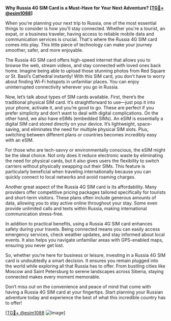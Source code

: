 **Why Russia 4G SIM Card is a Must-Have for Your Next Adventure? [[TG💪+ @esim1088](https://t.me/s/esim1088)]**

When you're planning your next trip to Russia, one of the most essential things to consider is how you'll stay connected. Whether you're a tourist, an expat, or a business traveler, having access to reliable mobile data and communication services is crucial. That's where the Russia 4G SIM card comes into play. This little piece of technology can make your journey smoother, safer, and more enjoyable.

The Russia 4G SIM card offers high-speed internet that allows you to browse the web, stream videos, and stay connected with loved ones back home. Imagine being able to upload those stunning photos from Red Square or St. Basil’s Cathedral instantly! With this SIM card, you don't have to worry about finding Wi-Fi hotspots in unfamiliar places. You can enjoy uninterrupted connectivity wherever you go in Russia.

Now, let’s talk about types of SIM cards available. First, there’s the traditional physical SIM card. It’s straightforward to use—just pop it into your phone, activate it, and you’re good to go. These are perfect if you prefer simplicity and don’t want to deal with digital complications. On the other hand, we also have eSIMs (embedded SIMs). An eSIM is essentially a digital SIM card stored directly on your device. It’s lightweight, space-saving, and eliminates the need for multiple physical SIM slots. Plus, switching between different plans or countries becomes incredibly easy with an eSIM.

For those who are tech-savvy or environmentally conscious, the eSIM might be the ideal choice. Not only does it reduce electronic waste by eliminating the need for physical cards, but it also gives users the flexibility to switch carriers without physically swapping out their SIMs. This feature is particularly beneficial when traveling internationally because you can quickly connect to local networks and avoid roaming charges.

Another great aspect of the Russia 4G SIM card is its affordability. Many providers offer competitive pricing packages tailored specifically for tourists and short-term visitors. These plans often include generous amounts of data, allowing you to stay active online throughout your stay. Some even provide unlimited calls and texts within Russia, making international communication stress-free.

In addition to practical benefits, using a Russia 4G SIM card enhances safety during your travels. Being connected means you can easily access emergency services, check weather updates, and stay informed about local events. It also helps you navigate unfamiliar areas with GPS-enabled maps, ensuring you never get lost.

So, whether you’re here for business or leisure, investing in a Russia 4G SIM card is undoubtedly a smart decision. It ensures you remain plugged into the world while exploring all that Russia has to offer. From bustling cities like Moscow and Saint Petersburg to serene landscapes across Siberia, staying connected makes every moment memorable.

Don’t miss out on the convenience and peace of mind that come with having a Russia 4G SIM card at your fingertips. Start planning your Russian adventure today and experience the best of what this incredible country has to offer!

[[TG💪+ @esim1088](https://t.me/s/esim1088) ![Image](https://i.postimg.cc/Y0z9fWf4/image.png)]